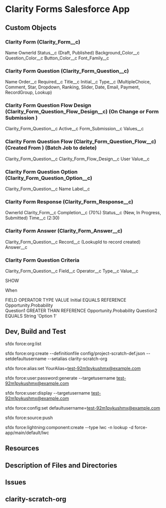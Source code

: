 # Clarity Forms Salesforce App

## Custom Objects

### Clarity Form (Clarity_Form__c)

Name
OwnerId
Status__c (Draft, Published)
Background_Color__c
Question_Color__c
Button_Color__c
Font_Family__c

### Clarity Form Question (Clarity_Form_Question__c)

Name
Order__c
Required__c
Title__c
Initial__c 
Type__c (MultipleChoice, Comment, Star, Dropdown, Ranking, Slider, Date, Email, Payment, RecordGroup, Lookup)

### Clarity Form Question Flow Design (Clarity_Form_Question_Flow_Design__c) (On Change or Form Submission )

Clarity_Form_Question__c
Active__c 
Form_Submission__c 
Values__c 

### Clarity Form Question Flow (Clarity_Form_Question_Flow__c) (Created From ) (Batch Job to delete)

Clarity_Form_Question__c
Clarity_Form_Flow_Design__c
User
Value__c 

### Clarity Form Question Option (Clarity_Form_Question_Option__c)

Clarity_Form_Question__c
Name
Label__c

### Clarity Form Response (Clarity_Form_Response__c)

OwnerId
Clarity_Form__c
Completion__c (70%)
Status__c (New, In Progress, Submitted)
Time__c (2:30)

### Clarity Form Answer (Clarity_Form_Answer__c)

Clarity_Form_Question__c
Record__c (LookupId to record created)
Answer__c 

### Clarity Form Question Criteria 

Clarity_Form_Question__c
Field__c
Operator__c
Type__c
Value__c

SHOW 

When

FIELD           OPERATOR            TYPE            VALUE
Initial         EQUALS              REFERENCE       Opportunity.Probability  
Question1       GREATER THAN        REFERENCE       Opportunity.Probability
Question2       EQUALS              String          'Option 1'



## Dev, Build and Test
sfdx force:org:list

sfdx force:org:create --definitionfile config/project-scratch-def.json --setdefaultusername --setalias clarity-scratch-org

sfdx force:alias:set YourAlias=test-92m1pykushmx@example.com

sfdx force:user:password:generate --targetusername test-92m1pykushmx@example.com

sfdx force:user:display --targetusername test-92m1pykushmx@example.com

sfdx force:config:set defaultusername=test-92m1pykushmx@example.com

sfdx force:source:push

sfdx force:lightning:component:create --type lwc -n lookup -d force-app/main/default/lwc

## Resources


## Description of Files and Directories


## Issues


## clarity-scratch-org 


